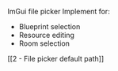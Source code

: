 ImGui file picker
Implement for:
- Blueprint selection
- Resource editing
- Room selection

[[2 - File picker default path]]

